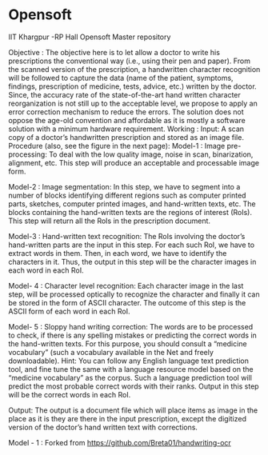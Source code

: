# Opensoft
IIT Khargpur -RP Hall Opensoft Master repository

Objective :
The objective here is to let allow a doctor to write his prescriptions the conventional way (i.e., using their pen and paper). From the scanned version of the prescription, a handwritten character recognition will be followed to capture the data (name of the patient, symptoms, findings, prescription of medicine, tests, advice, etc.) written by the doctor. Since,   the accuracy rate of the state-of-the-art hand written character reorganization is not still up to the acceptable level, we propose to apply an error correction mechanism to reduce the errors. The solution does not oppose the age-old convention and affordable as it is mostly a software solution with a minimum hardware requirement.
Working :
Input: A scan copy of a doctor’s handwritten prescription and stored as an image file.
Procedure (also, see the figure in the next page):
Model-1 : Image pre-processing: To deal with the low quality image, noise in scan, binarization, alignment, etc. This step will produce an acceptable and processable image form.

Model-2 : Image segmentation: In this step, we have to segment into a number of blocks identifying different regions such as computer printed parts, sketches, computer printed images, and hand-written texts, etc.  The blocks containing the hand-written texts are the regions of interest (RoIs). This step will return all the RoIs in the prescription document.  

Model-3 : Hand-written text recognition: The RoIs involving the doctor’s hand-written parts are the input in this step. For each such RoI, we have to extract words in them. Then, in each word, we have to identify the characters in it.  Thus, the output in this step will be the character images in each word in each RoI.

Model- 4 :  Character level recognition: Each character image in the last step, will be processed optically to recognize the character and finally it can be stored in the form of ASCII character. The outcome of this step is the ASCII form of each word in each RoI.

Model- 5 : Sloppy hand writing correction: The words are to be processed to check, if there is any spelling mistakes or predicting the correct words in the hand-written texts.  For this purpose, you should consult a “medicine vocabulary” (such a vocabulary available in the Net and freely downloadable).  Hint: You can follow any English language text prediction tool, and fine tune the same with a language resource model based on the “medicine vocabulary” as the corpus. Such a language prediction tool will predict the most probable correct words with their ranks. Output in this step will be the correct words in each RoI.

Output: The output is a document file which will place items as image in the place as it is they are there in the input prescription, except the digitized version of the doctor’s hand written text with corrections.



Model - 1 : Forked from https://github.com/Breta01/handwriting-ocr

